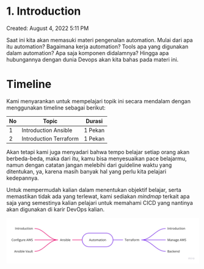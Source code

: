 # 1. Introduction

Created: August 4, 2022 5:11 PM

Saat ini kita akan memasuki materi pengenalan automation. Mulai dari apa itu automation? Bagaimana kerja automation? Tools apa yang digunakan dalam automation? Apa saja komponen didalamnya? Hingga apa hubungannya dengan dunia Devops akan kita bahas pada materi ini.

# **Timeline**

Kami menyarankan untuk mempelajari topik ini secara mendalam dengan menggunakan timeline sebagai berikut:

|No |Topic                             |Durasi        |
|---|----------------------------------|--------------|
|1  |Introduction Ansible              |1 Pekan       |
|2  |Introduction Terraform            |1 Pekan       |

Akan tetapi kami juga menyadari bahwa tempo belajar setiap orang akan berbeda-beda, maka dari itu, kamu bisa menyesuaikan pace belajarmu, namun dengan catatan jangan melebihi dari guideline waktu yang ditentukan, ya, karena masih banyak hal yang perlu kita pelajari kedepannya.

Untuk mempermudah kalian dalam menentukan objektif belajar, serta memastikan tidak ada yang terlewat, kami sediakan *mindmap* terkait apa saja yang semestinya kalian pelajari untuk memahami CICD yang nantinya akan digunakan di karir DevOps kalian.

![DO - Automation.jpg](1%20Introduction%20f7fabedb10004064b3a8e5ca1b550b02/DO_-_Automation.jpg)